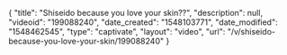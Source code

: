 {
    "title": "Shiseido because you love your skin??",
    "description": null,
    "videoid": "199088240",
    "date_created": "1548103771",
    "date_modified": "1548462545",
    "type": "captivate",
    "layout": "video",
    "url": "\/v\/shiseido-because-you-love-your-skin\/199088240"
}